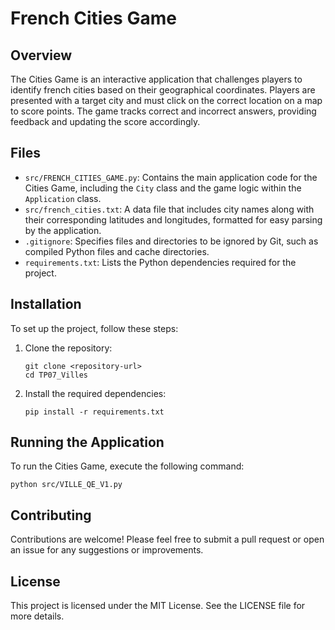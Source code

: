 # French Cities Game

## Overview
The Cities Game is an interactive application that challenges players to identify french cities based on their geographical coordinates. Players are presented with a target city and must click on the correct location on a map to score points. The game tracks correct and incorrect answers, providing feedback and updating the score accordingly.

## Files
- `src/FRENCH_CITIES_GAME.py`: Contains the main application code for the Cities Game, including the `City` class and the game logic within the `Application` class.
- `src/french_cities.txt`: A data file that includes city names along with their corresponding latitudes and longitudes, formatted for easy parsing by the application.
- `.gitignore`: Specifies files and directories to be ignored by Git, such as compiled Python files and cache directories.
- `requirements.txt`: Lists the Python dependencies required for the project.

## Installation
To set up the project, follow these steps:

1. Clone the repository:
   ```
   git clone <repository-url>
   cd TP07_Villes
   ```

2. Install the required dependencies:
   ```
   pip install -r requirements.txt
   ```

## Running the Application
To run the Cities Game, execute the following command:
```
python src/VILLE_QE_V1.py
```

## Contributing
Contributions are welcome! Please feel free to submit a pull request or open an issue for any suggestions or improvements.

## License
This project is licensed under the MIT License. See the LICENSE file for more details.
